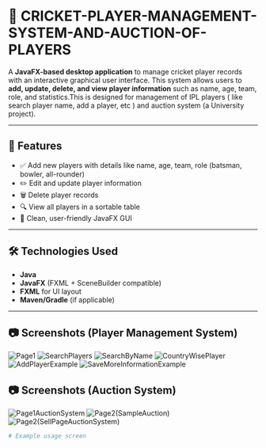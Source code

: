 # 🏏 CRICKET-PLAYER-MANAGEMENT-SYSTEM-AND-AUCTION-OF-PLAYERS

A **JavaFX-based desktop application** to manage cricket player records with an interactive graphical user interface. This system allows users to **add, update, delete, and view player information** such as name, age, team, role, and statistics.This is designed for management of IPL players ( like search player name, add a player, etc )  and auction system (a University project).

---

## 🚀 Features

- ✅ Add new players with details like name, age, team, role (batsman, bowler, all-rounder)
- ✏️ Edit and update player information
- 🗑️ Delete player records
- 🔍 View all players in a sortable table
- 🎨 Clean, user-friendly JavaFX GUI

---

## 🛠️ Technologies Used

- **Java**
- **JavaFX** (FXML + SceneBuilder compatible)
- **FXML** for UI layout
- **Maven/Gradle** (if applicable)

---

## 📷 Screenshots (Player Management System)

![Page1](https://github.com/user-attachments/assets/ddaf0947-b5ae-450a-896d-df73d4831337)
![SearchPlayers](https://github.com/user-attachments/assets/e09bff20-eff8-404e-851f-cc14c18c6686)
![SearchByName](https://github.com/user-attachments/assets/2a0532f5-cd8a-44f6-9acd-cbd2945e2a35)
![CountryWisePlayer](https://github.com/user-attachments/assets/9e4dff04-941c-46e6-ad64-bb1c0e0d4b3c)
![AddPlayerExample](https://github.com/user-attachments/assets/543e4e24-c30f-48df-84d0-299f57fe66bb)
![SaveMoreInformationExample](https://github.com/user-attachments/assets/aa4d85ef-03c2-4183-804d-c4dfb0139a56)


## 📷 Screenshots (Auction System)

![Page1AuctionSystem](https://github.com/user-attachments/assets/9530acf3-0b76-46f5-b5de-edc08ab33729)
![Page2(SampleAuction)](https://github.com/user-attachments/assets/0c564df3-38d9-4ba6-b812-63e4670f649d)
![Page2(SellPageAuctionSystem)](https://github.com/user-attachments/assets/5411ccce-a19d-48bf-baf6-3e49aa7ba1b9)


```bash
# Example usage screen
